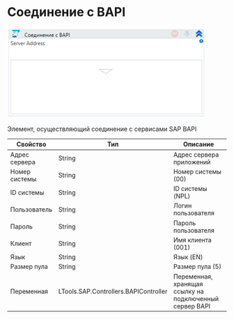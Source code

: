 # Соединение с BAPI

![](../../../../resources/activities/basic/sap/sap-bapi/image-314.png)

Элемент, осуществляющий соединение с сервисами SAP BAPI

| Свойство      | Тип                                   | Описание                                                |
| ------------- | ------------------------------------- | ------------------------------------------------------- |
| Адрес сервера | String                                | Адрес сервера приложений                                |
| Номер системы | String                                | Номер системы (00)                                      |
| ID системы    | String                                | ID системы (NPL)                                        |
| Пользователь  | String                                | Логин пользователя                                      |
| Пароль        | String                                | Пароль пользователя                                     |
| Клиент        | String                                | Имя клиента (001)                                       |
| Язык          | String                                | Язык (EN)                                               |
| Размер пула   | String                                | Размер пула (5)                                         |
| Переменная    | LTools.SAP.Controllers.BAPIController | Переменная, хранящая ссылку на подключенный сервер BAPI |

